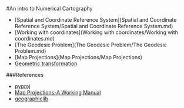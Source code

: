 
#An intro to Numerical Cartography

* [Spatial and Coordinate Reference System](Spatial and Coordinate Reference System/Spatial and Coordinate Reference System.md)
* [Working with coordinates](Working with coordinates/Working with coordinates.md)
* [The Geodesic Problem](The Geodesic Problem/The Geodesic Problem.md)
* [Map Projections](Map Projections/Map Projections)
* [Geometric transformation]()

###References

* [pyproj](https://jswhit.github.io/pyproj/)
* [Map Projections-A Working Manual](http://pubs.er.usgs.gov/publication/pp1395)
* [geographiclib](http://geographiclib.sourceforge.net/)